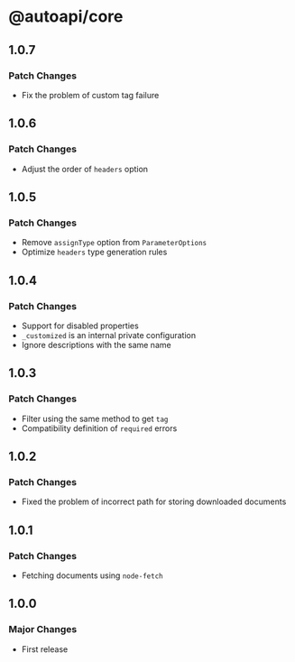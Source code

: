 # @autoapi/core

## 1.0.7

### Patch Changes

- Fix the problem of custom tag failure

## 1.0.6

### Patch Changes

- Adjust the order of `headers` option

## 1.0.5

### Patch Changes

- Remove `assignType` option from `ParameterOptions`
- Optimize `headers` type generation rules

## 1.0.4

### Patch Changes

- Support for disabled properties
- `_customized` is an internal private configuration
- Ignore descriptions with the same name

## 1.0.3

### Patch Changes

- Filter using the same method to get `tag`
- Compatibility definition of `required` errors

## 1.0.2

### Patch Changes

- Fixed the problem of incorrect path for storing downloaded documents

## 1.0.1

### Patch Changes

- Fetching documents using `node-fetch`

## 1.0.0

### Major Changes

- First release
